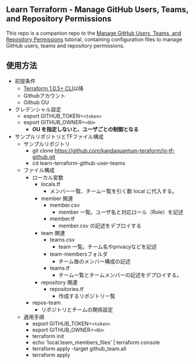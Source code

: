 ## Learn Terraform - Manage GitHub Users, Teams, and Repository Permissions

This repo is a companion repo to the [Manage GitHub Users, Teams, and Repository Permissions](https://developer.hashicorp.com/terraform/tutorials/it-saas/github-user-teams) tutorial, containing configuration files to manage GitHub users, teams and repository permissions.

## 使用方法
- 前提条件
	- [Terraform 1.0.5+ CLI](https://developer.hashicorp.com/terraform/tutorials/aws-get-started/install-cli)以降
	- Githubアカウント
	- Github OU
- クレデンシャル設定
	- export GITHUB_TOKEN=`<token>`
	- export GITHUB_OWNER=`<OU>`
		- **OU を指定しないと、ユーザごとの制御となる**
- サンプルリポジトリとTFファイル構成
	- サンプルリポジトリ
		- git clone https://github.com/kandaquantum-teraform/in-tf-github.git
		- cd learn-terraform-github-user-teams
	- ファイル構成
	  - ローカル変数
	    - locals.tf
	      - メンバー一覧、チーム一覧を引く数 local に代入する。
		- member 関連
			- member.csv
				- member 一覧。ユーザ名と対応ロール（Role）を記述
			- member.tf
				- member.csv の記述をデプロイする
		- team 関連
			- teams.csv
				- team 一覧。チーム名やprivacyなどを記述
			- team-membersフォルダ
				- チーム毎のメンバー構成の記述
			- teams.tf
				- チーム一覧とチームメンバーの記述をデプロイする。
		- repository 関連
			- repositories.tf
			  - 作成するリポジトリ一覧
      - repos-team
        - リポジトリとチームの関係設定
  - 適用手順
	- export GITHUB_TOKEN=`<token>`
	- export GITHUB_OWNER=`<OU>` 
	- terraform init
	- echo 'local.team_members_files' | terraform console
	- terraform apply -target github_team.all
	- terraform apply
